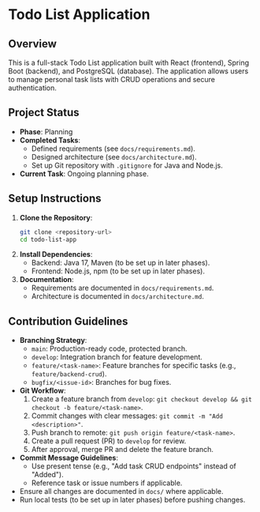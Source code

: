 # Todo List Application

## Overview
This is a full-stack Todo List application built with React (frontend), Spring Boot (backend), and PostgreSQL (database). The application allows users to manage personal task lists with CRUD operations and secure authentication.

## Project Status
- **Phase**: Planning
- **Completed Tasks**:
  - Defined requirements (see `docs/requirements.md`).
  - Designed architecture (see `docs/architecture.md`).
  - Set up Git repository with `.gitignore` for Java and Node.js.
- **Current Task**: Ongoing planning phase.

## Setup Instructions
1. **Clone the Repository**:
   ```bash
   git clone <repository-url>
   cd todo-list-app
   ```
2. **Install Dependencies**:
   - Backend: Java 17, Maven (to be set up in later phases).
   - Frontend: Node.js, npm (to be set up in later phases).
3. **Documentation**:
   - Requirements are documented in `docs/requirements.md`.
   - Architecture is documented in `docs/architecture.md`.

## Contribution Guidelines
- **Branching Strategy**:
  - `main`: Production-ready code, protected branch.
  - `develop`: Integration branch for feature development.
  - `feature/<task-name>`: Feature branches for specific tasks (e.g., `feature/backend-crud`).
  - `bugfix/<issue-id>`: Branches for bug fixes.
- **Git Workflow**:
  1. Create a feature branch from `develop`: `git checkout develop && git checkout -b feature/<task-name>`.
  2. Commit changes with clear messages: `git commit -m "Add <description>"`.
  3. Push branch to remote: `git push origin feature/<task-name>`.
  4. Create a pull request (PR) to `develop` for review.
  5. After approval, merge PR and delete the feature branch.
- **Commit Message Guidelines**:
  - Use present tense (e.g., "Add task CRUD endpoints" instead of "Added").
  - Reference task or issue numbers if applicable.
- Ensure all changes are documented in `docs/` where applicable.
- Run local tests (to be set up in later phases) before pushing changes.